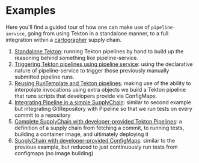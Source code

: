 # Examples

Here you'll find a guided tour of how one can make use of `pipeline-service`, going from using Tekton in a standalone manner, to a full integration within a [cartographer] supply chain.


1. [Standalone Tekton](./01-tekton-standalone): running Tekton pipelines by
   hand to build up the reasoning behind something like pipeline-service.
2. [Triggering Tekton pipelines using pipeline
   service](./02-simple-pipeline-service): using the declarative nature of
   pipeline-service to trigger those previously manually submitted pipeline
   runs.
3. [Reusing RunTemplate and Tekton
   pipelines](./03-pipeline-service-with-selector): making use of the ability
   to interpolate invocations using extra objects we build a Tekton pipeline
   that runs scripts that developers provide via ConfigMaps.
4. [Integrating Pipeline in a simple SupplyChain](./04-simple-supply-chain):
   similar to second example but integrating GitRepository with Pipeline so
   that we run tests on every commit to a repository
5. [Complete SupplyChain with developer-provided Tekton
   Pipelines](./05-complete-supply-chain): a definition of a supply chain from
   fetching a commit, to running tests, building a container image, and
   ultimately deploying it
6. [SupplyChain with developer-provided
   ConfigMaps](./06-supply-chain-configmap): similar to the previous example,
   but reduced to just continuously run tests from configmaps (no image
   building)


[cartographer]: https://github.com/vmware-tanzu/cartographer
